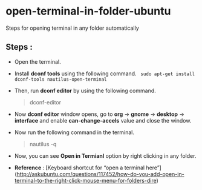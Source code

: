 # open-terminal-in-folder-ubuntu
Steps for opening terminal in any folder automatically

## Steps :

* Open the terminal.
* Install **dconf tools** using the following command.
  ```  sudo apt-get install dconf-tools nautilus-open-terminal  ```
  
* Then, run **dconf editor** by using the following command.

  > dconf-editor
* Now **dconf editor** window opens, go to **org** -> **gnome** -> **desktop** -> **interface** and enable **can-change-accels** value and close the window.
* Now run the following command in the terminal.

  > nautilus -q
* Now, you can see **Open in Termianl** option by right clicking in any folder.
* **Reference** : [Keyboard shortcut for “open a terminal here”]         (http://askubuntu.com/questions/117452/how-do-you-add-open-in-terminal-to-the-right-click-mouse-menu-for-folders-dire)
